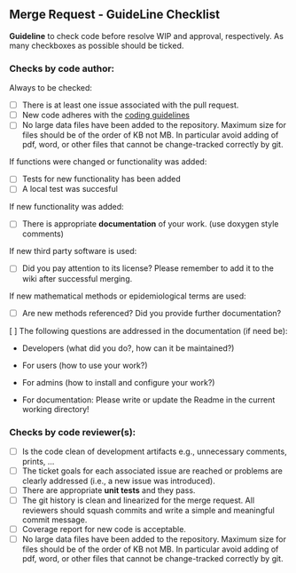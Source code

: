 ## Merge Request - GuideLine Checklist 

**Guideline** to check code before resolve WIP and approval, respectively.
As many checkboxes as possible should be ticked.

### Checks by code author:
Always to be checked:
* [ ] There is at least one issue associated with the pull request.
* [ ] New code adheres with the [coding guidelines](https://github.com/mknaranja/GMGPolar/wiki)
* [ ] No large data files have been added to the repository. Maximum size for files should be of the order of KB not MB. In particular avoid adding of pdf, word, or other files that cannot be change-tracked correctly by git.

If functions were changed or functionality was added:
* [ ] Tests for new functionality has been added
* [ ] A local test was succesful

If new functionality was added:
* [ ] There is appropriate **documentation** of your work. (use doxygen style comments)

If new third party software is used:
* [ ] Did you pay attention to its license? Please remember to add it to the wiki after successful merging.

If new mathematical methods or epidemiological terms are used:
* [ ] Are new methods referenced? Did you provide further documentation?

[ ] The following questions are addressed in the documentation (if need be): 
* Developers (what did you do?, how can it be maintained?)
* For users (how to use your work?)
* For admins (how to install and configure your work?)

* For documentation: Please write or update the Readme in the current working directory!

### Checks by code reviewer(s):
* [ ] Is the code clean of development artifacts e.g., unnecessary comments, prints, ...
* [ ] The ticket goals for each associated issue are reached or problems are clearly addressed (i.e., a new issue was introduced).
* [ ] There are appropriate **unit tests** and they pass.
* [ ] The git history is clean and linearized for the merge request. All reviewers should squash commits and write a simple and meaningful commit message.
* [ ] Coverage report for new code is acceptable. 
* [ ] No large data files have been added to the repository. Maximum size for files should be of the order of KB not MB. In particular avoid adding of pdf, word, or other files that cannot be change-tracked correctly by git.